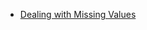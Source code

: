 - [Dealing with Missing Values](https://medium.com/ai-in-plain-english/dealing-with-missing-values-in-a-dataset-data-cleaning-techniques-3adfadc21831)
